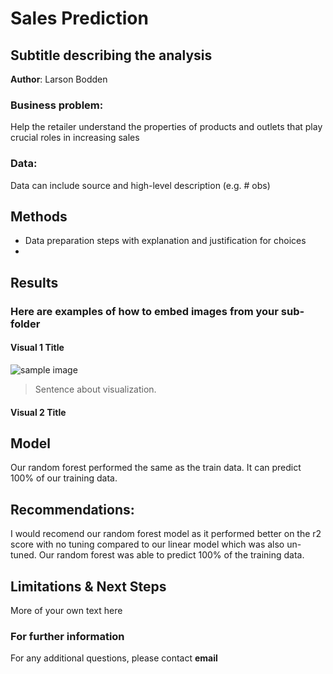 # Sales Prediction 
## Subtitle describing the analysis 

**Author**: Larson Bodden

### Business problem:

 Help the retailer understand the properties of products and outlets that play crucial roles in increasing sales


### Data:
Data can include source and high-level description (e.g. # obs)


## Methods
- Data preparation steps with explanation and justification for choices
- 

## Results

### Here are examples of how to embed images from your sub-folder


#### Visual 1 Title
![sample image](project1_sample_image.png)

> Sentence about visualization.

#### Visual 2 Title

## Model

Our random forest performed the same as the train data. It can predict 100% of our training data.


## Recommendations:

I would recomend our random forest model as it performed better on the r2 score with no tuning compared to our linear model which was also un-tuned. Our random forest was able to predict 100% of the training data.


## Limitations & Next Steps

More of your own text here


### For further information


For any additional questions, please contact **email**
